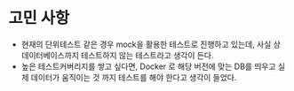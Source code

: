 # 고민 사항

- 현재의 단위테스트 같은 경우 mock을 활용한 테스트로 진행하고 있는데, 사실 상 데이터베이스까지 테스트하지 않는 테스트라고 생각이 든다.
- 높은 테스트커버리지를 쌓고 싶다면, Docker 로 해당 버전에 맞는 DB를 띄우고 실제 데이터가 움직이는 것 까지 테스트를 해야 한다고 생각이 들었다.
